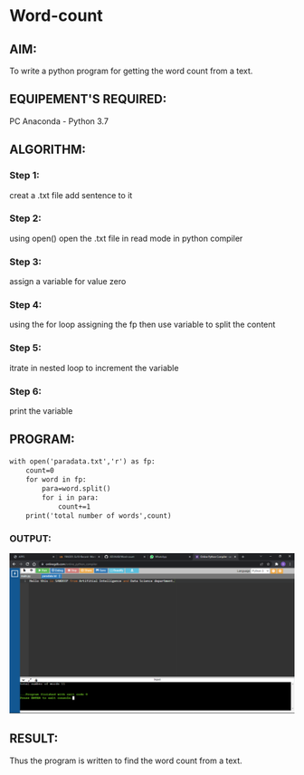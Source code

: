 # Word-count
## AIM:
To write a python program for getting the word count from a text.
## EQUIPEMENT'S REQUIRED: 
PC
Anaconda - Python 3.7
## ALGORITHM: 
### Step 1:
creat a .txt file add sentence to it

### Step 2: 
using open() open the .txt file in read mode in python compiler
 
### Step 3: 
assign a variable for value zero

### Step 4:  
using the for loop assigning the fp then use variable to split the content

### Step 5: 
itrate in nested loop to increment the variable

### Step 6: 
print the variable

## PROGRAM:
```
with open('paradata.txt','r') as fp:
    count=0
    for word in fp:
        para=word.split()
        for i in para:
            count+=1
    print('total number of words',count)
```

### OUTPUT:
![output](newword.png)



## RESULT:
Thus the program is written to find the word count from a text.
